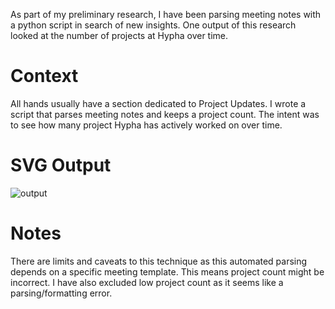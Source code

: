 As part of my preliminary research, I have been parsing meeting notes with a python script in search of new insights.
One output of this research looked at the number of projects at Hypha over time.

# Context 
All hands usually have a section dedicated to Project Updates.
I wrote a script that parses meeting notes and keeps a project count.
The intent was to see how many project Hypha has actively worked on over time.

# SVG Output
![output](https://github.com/hyphacoop/governance-experiment/assets/631268/92b6ac08-8e5c-4349-ba02-f74a026d2144)


# Notes
There are limits and caveats to this technique as this automated parsing depends on a specific meeting template. This means project count might be incorrect. I have also excluded low project count as it seems like a parsing/formatting error. 